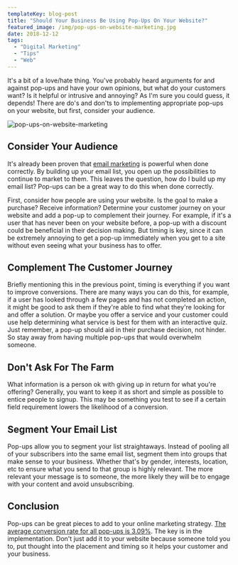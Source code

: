```yaml
---
templateKey: blog-post
title: "Should Your Business Be Using Pop-Ups On Your Website?"
featured_image: /img/pop-ups-on-website-marketing.jpg
date: 2018-12-12
tags:
  - "Digital Marketing"
  - "Tips"
  - "Web"
---
```


<!-- wp:paragraph -->

It's a bit of a love/hate thing. You've probably heard arguments for and against pop-ups and have your own opinions, but what do your customers want? Is it helpful or intrusive and annoying? As I'm sure you could guess, it depends! There are do's and don'ts to implementing appropriate pop-ups on your website, but first, consider your audience.  

<!-- /wp:paragraph -->

![pop-ups-on-website-marketing](/img/pop-ups-on-website-marketing.jpg)</figure>

<!-- wp:heading -->

## Consider Your Audience

<!-- /wp:heading -->

<!-- wp:paragraph -->

It's already been proven that [email marketing](https://graphicintuitions.com/whats-brewin/email-marketing-isnt-dead/) is powerful when done correctly. By building up your email list, you open up the possibilities to continue to market to them. This leaves the question, how do I build up my email list? Pop-ups can be a great way to do this when done correctly.  

<!-- /wp:paragraph -->

<!-- wp:paragraph -->

First, consider how people are using your website. Is the goal to make a purchase? Receive information? Determine your customer journey on your website and add a pop-up to complement their journey. For example, if it's a user that has never been on your website before, a pop-up with a discount could be beneficial in their decision making. But timing is key, since it can be extremely annoying to get a pop-up immediately when you get to a site without even seeing what your business has to offer.   

<!-- /wp:paragraph -->

<!-- wp:heading -->

## Complement The Customer Journey

<!-- /wp:heading -->

<!-- wp:paragraph -->

Briefly mentioning this in the previous point, timing is everything if you want to improve conversions. There are many ways you can do this, for example, if a user has looked through a few pages and has not completed an action, it might be good to ask them if they're able to find what they're looking for and offer a solution. Or maybe you offer a service and your customer could use help determining what service is best for them with an interactive quiz. Just remember, a pop-up should aid in their purchase decision, not hinder. So stay away from having multiple pop-ups that would overwhelm someone.   

<!-- /wp:paragraph -->

<!-- wp:heading -->

## Don't Ask For The Farm

<!-- /wp:heading -->

<!-- wp:paragraph -->

What information is a person ok with giving up in return for what you're offering? Generally, you want to keep it as short and simple as possible to entice people to signup. This may be something you test to see if a certain field requirement lowers the likelihood of a conversion.  

<!-- /wp:paragraph -->

<!-- wp:heading -->

## Segment Your Email List

<!-- /wp:heading -->

<!-- wp:paragraph -->

Pop-ups allow you to segment your list straightaways. Instead of pooling all of your subscribers into the same email list, segment them into groups that make sense to your business. Whether that's by gender, interests, location, etc to ensure what you send to that group is highly relevant. The more relevant your message is to someone, the more likely they will be to engage with your content and avoid unsubscribing.   

<!-- /wp:paragraph -->

<!-- wp:heading -->

## Conclusion

<!-- /wp:heading -->

<!-- wp:paragraph -->

Pop-ups can be great pieces to add to your online marketing strategy. [The average conversion rate for all pop-ups is 3.09%](https://sumo.com/stories/pop-up-statistics). The key is in the implementation. Don't just add it to your website because someone told you to, put thought into the placement and timing so it helps your customer and your business.

<!-- /wp:paragraph -->
